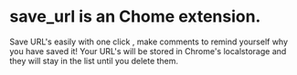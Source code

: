# save_url is an Chome extension.
Save URL's easily with one click , make comments to remind yourself why you have saved it!
Your URL's will be stored in Chrome's localstorage and they will stay in the list until you delete them.
